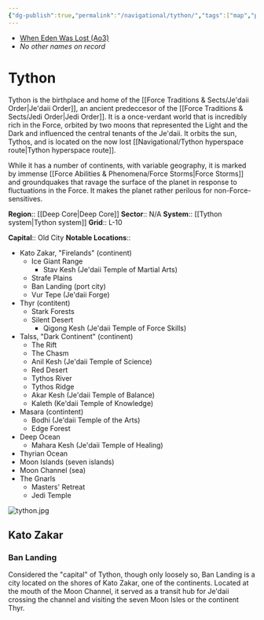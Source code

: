 ```yaml
---
{"dg-publish":true,"permalink":"/navigational/tython/","tags":["map","planet","tythons","tython"]}
---
```


- [When Eden Was Lost (Ao3)](https://archiveofourown.org/works/19334440/chapters/45992584)
- *No other names on record*
# Tython

Tython is the birthplace and home of the [[Force Traditions & Sects/Je'daii Order\|Je'daii Order]], an ancient predeccesor of the [[Force Traditions & Sects/Jedi Order\|Jedi Order]]. It is a once-verdant world that is incredibly rich in the Force, orbited by two moons that represented the Light and the Dark and influenced the central tenants of the Je'daii. It orbits the sun, Tythos, and is located on the now lost [[Navigational/Tython hyperspace route\|Tython hyperspace route]].

While it has a number of continents, with variable geography, it is marked by immense [[Force Abilities & Phenomena/Force Storms\|Force Storms]] and groundquakes that ravage the surface of the planet in response to fluctuations in the Force. It makes the planet rather perilous for non-Force-sensitives. 

**Region**::  [[Deep Core\|Deep Core]]
**Sector**::  N/A
**System**::  [[Tython system\|Tython system]]
**Grid**::  L-10

**Capital**::  Old City
**Notable Locations**::
- Kato Zakar, "Firelands" (continent)
	- Ice Giant Range
		- Stav Kesh (Je'daii Temple of Martial Arts)
	- Strafe Plains
	- Ban Landing (port city)
	- Vur Tepe (Je'daii Forge)
- Thyr (contitent)
	- Stark Forests
	- Silent Desert
		- Qigong Kesh (Je'daii Temple of Force Skills)
- Talss, "Dark Continent" (continent)
	- The Rift
	- The Chasm
	- Anil Kesh (Je'daii Temple of Science)
	- Red Desert
	- Tythos River
	- Tythos Ridge
	- Akar Kesh (Je'daii Temple of Balance)
	- Kaleth (Ke'daii Temple of Knowledge)
- Masara (contintent)
	- Bodhi (Je'daii Temple of the Arts)
	- Edge Forest
- Deep Ocean
	- Mahara Kesh (Je'daii Temple of Healing)
- Thyrian Ocean
- Moon Islands (seven islands)
- Moon Channel (sea)
- The Gnarls
	- Masters' Retreat
	- Jedi Temple

![tython.jpg](/img/user/Photos/tython.jpg)

## Kato Zakar

### Ban Landing

Considered the "capital" of Tython, though only loosely so, Ban Landing is a city located on the shores of Kato Zakar, one of the continents. Located at the mouth of the Moon Channel, it served as a transit hub for Je'daii crossing the channel and visiting the seven Moon Isles or the continent Thyr. 